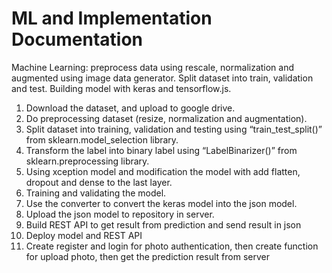 # ML and Implementation Documentation

Machine Learning: preprocess data using rescale, normalization and augmented using image data generator. Split dataset into train, validation and test. Building model with keras and tensorflow.js.

1. Download the dataset, and upload to google drive.
2. Do preprocessing dataset (resize, normalization and augmentation).
3. Split dataset into training, validation and testing using “train_test_split()” from sklearn.model_selection library.
4. Transform the label into binary label using “LabelBinarizer()” from sklearn.preprocessing library.
5. Using xception model and modification the model with add flatten, dropout and dense to the last layer.
6. Training and validating the model.
7. Use the converter to convert the keras model into the json model.
8. Upload the json model to repository in server.
9. Build REST API to get result from prediction and send result in json
10. Deploy model and REST API 
11. Create register and login for photo authentication, then create function for upload photo, then get the prediction result from server
